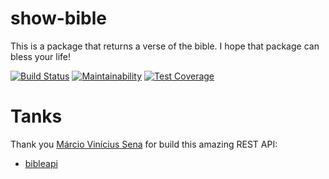 # show-bible
This is a package that returns a verse of the bible. I hope that package can bless your life!

[![Build Status](https://travis-ci.org/Lucs1590/show-bible.svg?branch=master)](https://travis-ci.org/Lucs1590/show-bible)
[![Maintainability](https://api.codeclimate.com/v1/badges/513e314e2e9f7a1cbd4c/maintainability)](https://codeclimate.com/github/Lucs1590/show-bible/maintainability)
[![Test Coverage](https://api.codeclimate.com/v1/badges/513e314e2e9f7a1cbd4c/test_coverage)](https://codeclimate.com/github/Lucs1590/show-bible/test_coverage)


# Tanks
Thank you [Márcio Vinícius Sena](https://github.com/marciovsena) for build this amazing REST API:
 - [bibleapi](https://github.com/marciovsena/bibleapi)
